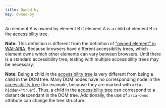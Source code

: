 ```yaml
---
title: Owned by
key: owned-by
---
```


An element A is owned by element B if element A is a child of element B in the [accessibility tree][].

**Note:** This definition is different from the definition of ["owned element" in WAI-ARIA](https://www.w3.org/TR/wai-aria-1.1/#dfn-owned-element). Because browsers have different accessibility trees, which element owns which other elements can vary between browsers. Until there is a standard accessibility tree, testing with multiple accessibility trees may be necessary.

**Note:** Being a child in the [accessibility tree][] is very different from being a child in the DOM tree. Many DOM nodes have no corresponding node in the [accessibility tree][] (for example, because they are marked with `aria-hidden="true"`). Thus, a child in the [accessibility tree][] can correspond to a distant descendant in the DOM tree. Additionally, the use of `aria-owns` attribute can change the tree structure.

[accessibility tree]: https://www.w3.org/TR/act-rules-aspects/#input-aspects-accessibility 'Definition of accessibility tree'
